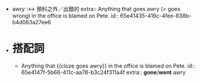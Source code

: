 - awry :<-> 預料之外／出錯的
  extra:: Anything that goes awry (= goes wrong) in the office is blamed on Pete.
  id:: 65e41435-416c-4fee-838b-b4d063a27ee6
- # 搭配詞
	- Anything that {{cloze goes awry}} in the office is blamed on Pete.
	  id:: 65e4147f-5b66-411c-aa78-b3c24f311a4f
	  extra:: **gone**/**went** awry